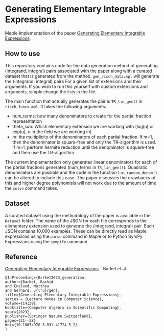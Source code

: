 # Generating Elementary Integrable Expressions
Maple Implementation of the paper [Generating Elementary Integrable Expressions](https://link.springer.com/chapter/10.1007/978-3-031-41724-5_2).

## How to use

This repository contains code for the data generation method of generating (integrand, integral) pairs associated with the paper along with a curated dataset that is generated from the method.
`gen_risch_data.mpl` will generate the (integrand, integral) pairs For a given list of extensions and their arguments. If you wish to run this yourself with custom extensions and arguments, simply change the lists in the file.

The main function that actually generates the pair is `TR_lin_gen()` in `risch_funcs.mpl`. It takes the following arguments:
- num_terms: how many denominators to create for the partial fraction representation
- theta_sub: Which elementary extension we are working with (log(u) or exp(u), u in the field we are working in)
- m: the multiplicity of the denominators of each partial fraction. If m=1, then the denominator is square-free and only the TR-algorithm is used. If m>1, perform hermite reduction until the denominator is square-free and then use the TR-algorithm

The current implementation only generates linear denominators for each of the partial fractions generated (num_terms in `TR_lin_gen()`). Quadratic denominators are possible and the code in the function `lin_random_denom()` can be altered to include this case. The paper discusses the drawbacks of this and higher degree polynomials will not work due to the amount of time the `solve` command takes.

## Dataset

A curated dataset using the methodology of the paper is available in the `Dataset` folder. The name of the JSON for each file corresponds to the elementary extension used to generate the (integrand, integral) pair. Each JSON contains 10,000 examples. These can be directly read as Maple expressions using the `parse` command in Maple or to Python SymPy Expressions using the `sympify` command. 

## Reference
[Generating Elementary Integrable Expressions](https://link.springer.com/chapter/10.1007/978-3-031-41724-5_2) - Barket et al.

```
@InProceedings{Barket2023_generation,
author={Barket, Rashid
and England, Matthew
and Gerhard, J{\"u}rgen},
title={Generating Elementary Integrable Expressions},
series = {Lecture Notes in Computer Science},
volume={14139},
booktitle={Computer Algebra in Scientific Computing},
year={2023},
publisher={Springer Nature Switzerland},
pages={21--38},
doi={10.1007/978-3-031-41724-5_2}
}
```




